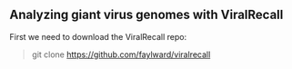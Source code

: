 ## Analyzing giant virus genomes with ViralRecall ##

First we need to download the ViralRecall repo:


> git clone https://github.com/faylward/viralrecall

